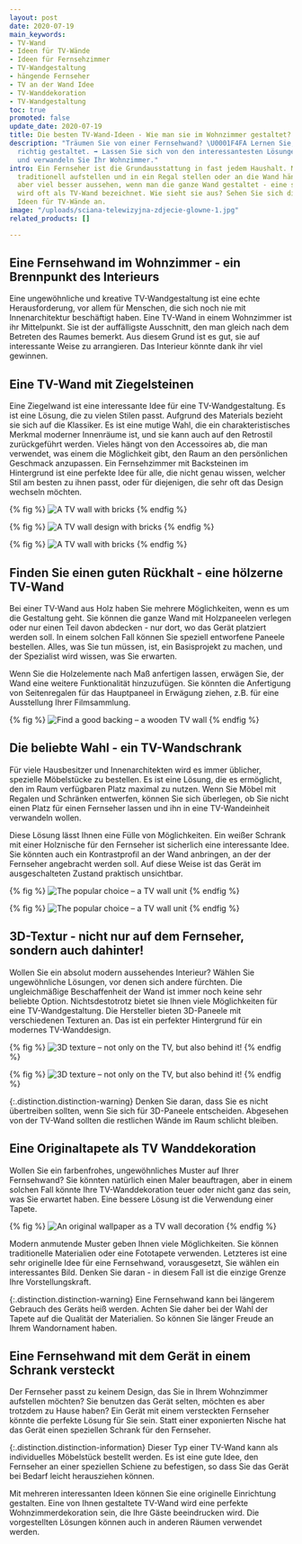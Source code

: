 ```yaml
---
layout: post
date: 2020-07-19
main_keywords:
- TV-Wand
- Ideen für TV-Wände
- Ideen für Fernsehzimmer
- TV-Wandgestaltung
- hängende Fernseher
- TV an der Wand Idee
- TV-Wanddekoration
- TV-Wandgestaltung
toc: true
promoted: false
update_date: 2020-07-19
title: Die besten TV-Wand-Ideen - Wie man sie im Wohnzimmer gestaltet?
description: "Träumen Sie von einer Fernsehwand? \U0001F4FA Lernen Sie, wie man sie
  richtig gestaltet. ➡️ Lassen Sie sich von den interessantesten Lösungen inspirieren
  und verwandeln Sie Ihr Wohnzimmer."
intro: Ein Fernseher ist die Grundausstattung in fast jedem Haushalt. Man kann ihn
  traditionell aufstellen und in ein Regal stellen oder an die Wand hängen. Es kann
  aber viel besser aussehen, wenn man die ganze Wand gestaltet - eine solche Lösung
  wird oft als TV-Wand bezeichnet. Wie sieht sie aus? Sehen Sie sich die interessantesten
  Ideen für TV-Wände an.
image: "/uploads/sciana-telewizyjna-zdjecie-glowne-1.jpg"
related_products: []

---
```

## Eine Fernsehwand im Wohnzimmer - ein Brennpunkt des Interieurs

Eine ungewöhnliche und kreative TV-Wandgestaltung ist eine echte Herausforderung, vor allem für Menschen, die sich noch nie mit Innenarchitektur beschäftigt haben. Eine TV-Wand in einem Wohnzimmer ist ihr Mittelpunkt. Sie ist der auffälligste Ausschnitt, den man gleich nach dem Betreten des Raumes bemerkt. Aus diesem Grund ist es gut, sie auf interessante Weise zu arrangieren. Das Interieur könnte dank ihr viel gewinnen.

## Eine TV-Wand mit Ziegelsteinen

Eine Ziegelwand ist eine interessante Idee für eine TV-Wandgestaltung. Es ist eine Lösung, die zu vielen Stilen passt. Aufgrund des Materials bezieht sie sich auf die Klassiker. Es ist eine mutige Wahl, die ein charakteristisches Merkmal moderner Innenräume ist, und sie kann auch auf den Retrostil zurückgeführt werden. Vieles hängt von den Accessoires ab, die man verwendet, was einem die Möglichkeit gibt, den Raum an den persönlichen Geschmack anzupassen. Ein Fernsehzimmer mit Backsteinen im Hintergrund ist eine perfekte Idee für alle, die nicht genau wissen, welcher Stil am besten zu ihnen passt, oder für diejenigen, die sehr oft das Design wechseln möchten.

{% fig %}
![A TV wall with bricks](/uploads/scianka-telewizyjna-z-cegly.jpg "A TV wall with bricks")
{% endfig %}

{% fig %}
![A TV wall design with bricks](/uploads/cegla-na-scianie-w-jasnym-wydaniu.jpg "A TV wall design with bricks")
{% endfig %}

{% fig %}
![A TV wall with bricks](/uploads/sciana-tv-cegla.jpg "A TV wall with bricks")
{% endfig %}

## Finden Sie einen guten Rückhalt - eine hölzerne TV-Wand

Bei einer TV-Wand aus Holz haben Sie mehrere Möglichkeiten, wenn es um die Gestaltung geht. Sie können die ganze Wand mit Holzpaneelen verlegen oder nur einen Teil davon abdecken - nur dort, wo das Gerät platziert werden soll. In einem solchen Fall können Sie speziell entworfene Paneele bestellen. Alles, was Sie tun müssen, ist, ein Basisprojekt zu machen, und der Spezialist wird wissen, was Sie erwarten.

Wenn Sie die Holzelemente nach Maß anfertigen lassen, erwägen Sie, der Wand eine weitere Funktionalität hinzuzufügen. Sie könnten die Anfertigung von Seitenregalen für das Hauptpaneel in Erwägung ziehen, z.B. für eine Ausstellung Ihrer Filmsammlung.

{% fig %}
![Find a good backing – a wooden TV wall](/uploads/sciana-telewizyjna-drewniana.jpg "Find a good backing – a wooden TV wall")
{% endfig %}

## Die beliebte Wahl - ein TV-Wandschrank

Für viele Hausbesitzer und Innenarchitekten wird es immer üblicher, spezielle Möbelstücke zu bestellen. Es ist eine Lösung, die es ermöglicht, den im Raum verfügbaren Platz maximal zu nutzen. Wenn Sie Möbel mit Regalen und Schränken entwerfen, können Sie sich überlegen, ob Sie nicht einen Platz für einen Fernseher lassen und ihn in eine TV-Wandeinheit verwandeln wollen.

Diese Lösung lässt Ihnen eine Fülle von Möglichkeiten. Ein weißer Schrank mit einer Holznische für den Fernseher ist sicherlich eine interessante Idee. Sie könnten auch ein Kontrastprofil an der Wand anbringen, an der der Fernseher angebracht werden soll. Auf diese Weise ist das Gerät im ausgeschalteten Zustand praktisch unsichtbar.

{% fig %}
![The popular choice – a TV wall unit](/uploads/sciana-telewizyjna-w-salonie-wneka-meblowa.jpg "The popular choice – a TV wall unit")
{% endfig %}

{% fig %}
![The popular choice – a TV wall unit](/uploads/sciana-telewizyjna-wneka-meblowa.jpg "The popular choice – a TV wall unit")
{% endfig %}

## 3D-Textur - nicht nur auf dem Fernseher, sondern auch dahinter!

Wollen Sie ein absolut modern aussehendes Interieur? Wählen Sie ungewöhnliche Lösungen, vor denen sich andere fürchten. Die ungleichmäßige Beschaffenheit der Wand ist immer noch keine sehr beliebte Option. Nichtsdestotrotz bietet sie Ihnen viele Möglichkeiten für eine TV-Wandgestaltung. Die Hersteller bieten 3D-Paneele mit verschiedenen Texturen an. Das ist ein perfekter Hintergrund für ein modernes TV-Wanddesign.

{% fig %}
![3D texture – not only on the TV, but also behind it!](/uploads/sciana-telewizyjna-panele-3d.jpg "3D texture – not only on the TV, but also behind it!")
{% endfig %}

{% fig %}
![3D texture – not only on the TV, but also behind it!](/uploads/sciana-tv-panele-3d.jpg "3D texture – not only on the TV, but also behind it!")
{% endfig %}

{:.distinction.distinction-warning}
Denken Sie daran, dass Sie es nicht übertreiben sollten, wenn Sie sich für 3D-Paneele entscheiden. Abgesehen von der TV-Wand sollten die restlichen Wände im Raum schlicht bleiben.

## Eine Originaltapete als TV Wanddekoration

Wollen Sie ein farbenfrohes, ungewöhnliches Muster auf Ihrer Fernsehwand? Sie könnten natürlich einen Maler beauftragen, aber in einem solchen Fall könnte Ihre TV-Wanddekoration teuer oder nicht ganz das sein, was Sie erwartet haben. Eine bessere Lösung ist die Verwendung einer Tapete.

{% fig %}
![An original wallpaper as a TV wall decoration](/uploads/sciana-telewizyjna-w-salonie.jpg "An original wallpaper as a TV wall decoration")
{% endfig %}

Modern anmutende Muster geben Ihnen viele Möglichkeiten. Sie können traditionelle Materialien oder eine Fototapete verwenden. Letzteres ist eine sehr originelle Idee für eine Fernsehwand, vorausgesetzt, Sie wählen ein interessantes Bild. Denken Sie daran - in diesem Fall ist die einzige Grenze Ihre Vorstellungskraft.

{:.distinction.distinction-warning}
Eine Fernsehwand kann bei längerem Gebrauch des Geräts heiß werden. Achten Sie daher bei der Wahl der Tapete auf die Qualität der Materialien. So können Sie länger Freude an Ihrem Wandornament haben.

## Eine Fernsehwand mit dem Gerät in einem Schrank versteckt

Der Fernseher passt zu keinem Design, das Sie in Ihrem Wohnzimmer aufstellen möchten? Sie benutzen das Gerät selten, möchten es aber trotzdem zu Hause haben? Ein Gerät mit einem versteckten Fernseher könnte die perfekte Lösung für Sie sein. Statt einer exponierten Nische hat das Gerät einen speziellen Schrank für den Fernseher.

{:.distinction.distinction-information}
Dieser Typ einer TV-Wand kann als individuelles Möbelstück bestellt werden. Es ist eine gute Idee, den Fernseher an einer speziellen Schiene zu befestigen, so dass Sie das Gerät bei Bedarf leicht herausziehen können.

Mit mehreren interessanten Ideen können Sie eine originelle Einrichtung gestalten. Eine von Ihnen gestaltete TV-Wand wird eine perfekte Wohnzimmerdekoration sein, die Ihre Gäste beeindrucken wird. Die vorgestellten Lösungen können auch in anderen Räumen verwendet werden.